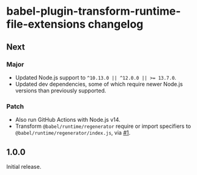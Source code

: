 # babel-plugin-transform-runtime-file-extensions changelog

## Next

### Major

- Updated Node.js support to `^10.13.0 || ^12.0.0 || >= 13.7.0`.
- Updated dev dependencies, some of which require newer Node.js versions than previously supported.

### Patch

- Also run GitHub Actions with Node.js v14.
- Transform `@babel/runtime/regenerator` require or import specifiers to `@babel/runtime/regenerator/index.js`, via [#1](https://github.com/jaydenseric/babel-plugin-transform-runtime-file-extensions/pull/1).

## 1.0.0

Initial release.
